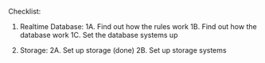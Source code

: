 Checklist:

1. Realtime Database:
    1A. Find out how the rules work
    1B. Find out how the database work
    1C. Set the database systems up

2. Storage:
    2A. Set up storage (done)
    2B. Set up storage systems